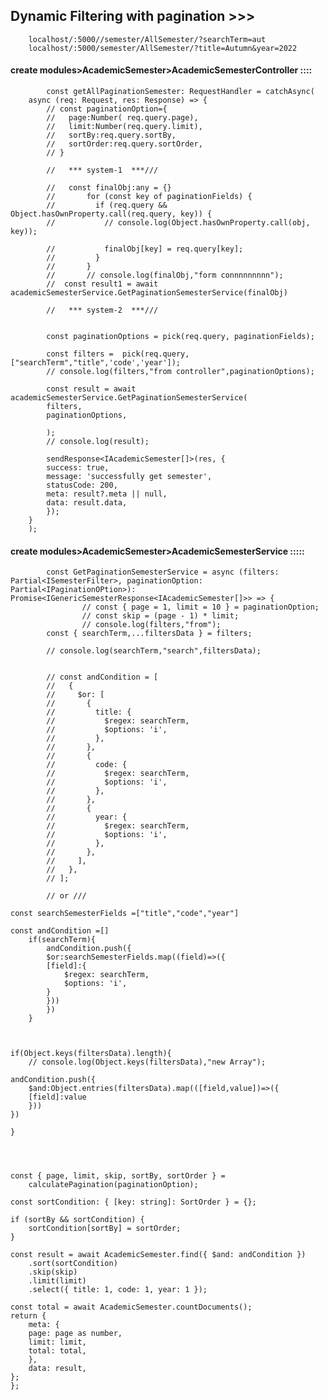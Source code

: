 
## Dynamic Filtering with pagination >>>


        localhost/:5000//semester/AllSemester/?searchTerm=aut
        localhost/:5000/semester/AllSemester/?title=Autumn&year=2022



#### create modules>AcademicSemester>AcademicSemesterController ::::
            const getAllPaginationSemester: RequestHandler = catchAsync(
        async (req: Request, res: Response) => {
            // const paginationOption={
            //   page:Number( req.query.page),
            //   limit:Number(req.query.limit),
            //   sortBy:req.query.sortBy,
            //   sortOrder:req.query.sortOrder,
            // }

            //   *** system-1  ***///

            //   const finalObj:any = {}
            //       for (const key of paginationFields) {
            //         if (req.query && Object.hasOwnProperty.call(req.query, key)) {
            //           // console.log(Object.hasOwnProperty.call(obj, key));

            //           finalObj[key] = req.query[key];
            //         }
            //       }
            //       // console.log(finalObj,"form connnnnnnnn");
            //  const result1 = await academicSemesterService.GetPaginationSemesterService(finalObj)

            //   *** system-2  ***///


            const paginationOptions = pick(req.query, paginationFields);

            const filters =  pick(req.query,  ["searchTerm","title",'code','year']);
            // console.log(filters,"from controller",paginationOptions);

            const result = await academicSemesterService.GetPaginationSemesterService(
            filters,
            paginationOptions,
        
            );
            // console.log(result);

            sendResponse<IAcademicSemester[]>(res, {
            success: true,
            message: 'successfully get semester',
            statusCode: 200,
            meta: result?.meta || null,
            data: result.data,
            });
        }
        );


#### create modules>AcademicSemester>AcademicSemesterService :::::


            const GetPaginationSemesterService = async (filters: Partial<ISemesterFilter>, paginationOption: Partial<IPaginationOPtion>): Promise<IGenericSemesterResponse<IAcademicSemester[]>> => {
                    // const { page = 1, limit = 10 } = paginationOption;
                    // const skip = (page - 1) * limit;
                    // console.log(filters,"from");
            const { searchTerm,...filtersData } = filters;

            // console.log(searchTerm,"search",filtersData);


            // const andCondition = [
            //   {
            //     $or: [
            //       {
            //         title: {
            //           $regex: searchTerm,
            //           $options: 'i',
            //         },
            //       },
            //       {
            //         code: {
            //           $regex: searchTerm,
            //           $options: 'i',
            //         },
            //       },
            //       {
            //         year: {
            //           $regex: searchTerm,
            //           $options: 'i',
            //         },
            //       },
            //     ],
            //   },
            // ];

            // or ///

    const searchSemesterFields =["title","code","year"]

    const andCondition =[]
        if(searchTerm){
            andCondition.push({
            $or:searchSemesterFields.map((field)=>({
            [field]:{
                $regex: searchTerm,
                $options: 'i',
            }
            }))
            })
        }



    if(Object.keys(filtersData).length){
        // console.log(Object.keys(filtersData),"new Array");
    
    andCondition.push({
        $and:Object.entries(filtersData).map(([field,value])=>({
        [field]:value
        }))
    })

    }

    


    const { page, limit, skip, sortBy, sortOrder } =
        calculatePagination(paginationOption);

    const sortCondition: { [key: string]: SortOrder } = {};

    if (sortBy && sortCondition) {
        sortCondition[sortBy] = sortOrder;
    }

    const result = await AcademicSemester.find({ $and: andCondition })
        .sort(sortCondition)
        .skip(skip)
        .limit(limit)
        .select({ title: 1, code: 1, year: 1 });
  
    const total = await AcademicSemester.countDocuments();
    return {
        meta: {
        page: page as number,
        limit: limit,
        total: total,
        },
        data: result,
    };
    };
